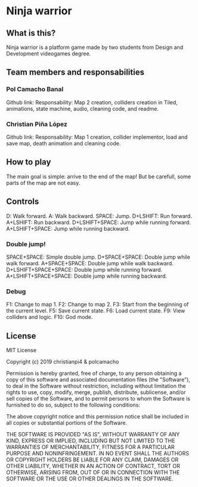 # Ninja warrior

## What is this?

Ninja warrior is a platform game made by two students from Design and Development videogames degree. 

## Team members and responsabilities

### Pol Camacho Banal

Github link:
Responsability: Map 2 creation, colliders creation in Tiled, animations, state machine, audio, cleaning code, and readme.

### Christian Piña López

Github link:
Responsability: Map 1 creation, collider implementor, load and save map, death animation and cleaning code.

## How to play

The main goal is simple: arrive to the end of the map! But be carefull, some parts of the map are not easy.

## Controls

D: Walk forward.
A: Walk backward.
SPACE: Jump.
D+LSHIFT: Run forward.
A+LSHIFT: Run backward.
D+LSHIFT+SPACE: Jump while running forward.
A+LSHIFT+SPACE: Jump while running backward.

### Double jump!

SPACE+SPACE: Simple double jump.
D+SPACE+SPACE: Double jump while walk forward.
A+SPACE+SPACE: Double jump while walk backward.
D+LSHIFT+SPACE+SPACE: Double jump while running forward.
A+LSHIFT+SPACE+SPACE: Double jump while running backward.

### Debug

F1: Change to map 1.
F2: Change to map 2.
F3: Start from the beginning of the current level.
F5: Save current state.
F6: Load current state.
F9: View colliders and logic.
F10: God mode.

## License

MIT License

Copyright (c) 2019 christianpi4 & polcamacho

Permission is hereby granted, free of charge, to any person obtaining a copy
of this software and associated documentation files (the "Software"), to deal
in the Software without restriction, including without limitation the rights
to use, copy, modify, merge, publish, distribute, sublicense, and/or sell
copies of the Software, and to permit persons to whom the Software is
furnished to do so, subject to the following conditions:

The above copyright notice and this permission notice shall be included in all
copies or substantial portions of the Software.

THE SOFTWARE IS PROVIDED "AS IS", WITHOUT WARRANTY OF ANY KIND, EXPRESS OR
IMPLIED, INCLUDING BUT NOT LIMITED TO THE WARRANTIES OF MERCHANTABILITY,
FITNESS FOR A PARTICULAR PURPOSE AND NONINFRINGEMENT. IN NO EVENT SHALL THE
AUTHORS OR COPYRIGHT HOLDERS BE LIABLE FOR ANY CLAIM, DAMAGES OR OTHER
LIABILITY, WHETHER IN AN ACTION OF CONTRACT, TORT OR OTHERWISE, ARISING FROM,
OUT OF OR IN CONNECTION WITH THE SOFTWARE OR THE USE OR OTHER DEALINGS IN THE
SOFTWARE.
